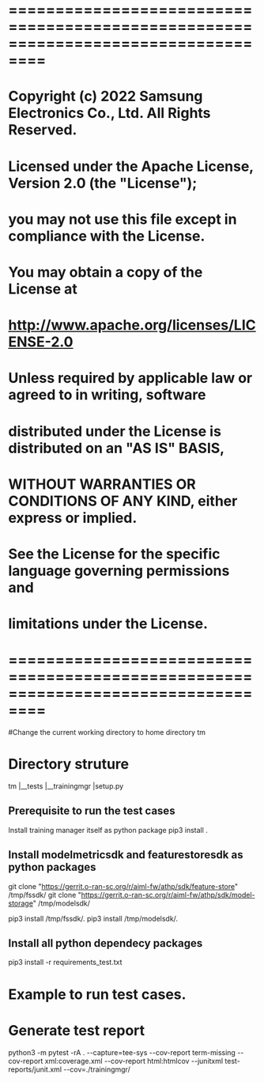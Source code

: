# ==================================================================================
#
#       Copyright (c) 2022 Samsung Electronics Co., Ltd. All Rights Reserved.
#
#   Licensed under the Apache License, Version 2.0 (the "License");
#   you may not use this file except in compliance with the License.
#   You may obtain a copy of the License at
#
#          http://www.apache.org/licenses/LICENSE-2.0
#
#   Unless required by applicable law or agreed to in writing, software
#   distributed under the License is distributed on an "AS IS" BASIS,
#   WITHOUT WARRANTIES OR CONDITIONS OF ANY KIND, either express or implied.
#   See the License for the specific language governing permissions and
#   limitations under the License.
#
# ==================================================================================
#Change the current working directory to home directory
tm
# Directory struture
tm
|__tests
|__trainingmgr
|setup.py


## Prerequisite to run the test cases
Install training manager itself as python package
pip3 install .

## Install modelmetricsdk and featurestoresdk as python packages
  git clone "https://gerrit.o-ran-sc.org/r/aiml-fw/athp/sdk/feature-store" /tmp/fssdk/
  git clone "https://gerrit.o-ran-sc.org/r/aiml-fw/athp/sdk/model-storage" /tmp/modelsdk/

  pip3 install /tmp/fssdk/.
  pip3 install /tmp/modelsdk/.

## Install all python dependecy packages
pip3 install -r requirements_test.txt

# Example to run test cases.

# Generate test report
python3 -m pytest -rA . --capture=tee-sys --cov-report term-missing --cov-report xml:coverage.xml   --cov-report html:htmlcov --junitxml test-reports/junit.xml --cov=./trainingmgr/